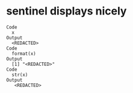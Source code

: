 # sentinel displays nicely

    Code
      x
    Output
      <REDACTED>
    Code
      format(x)
    Output
      [1] "<REDACTED>"
    Code
      str(x)
    Output
       <REDACTED>

